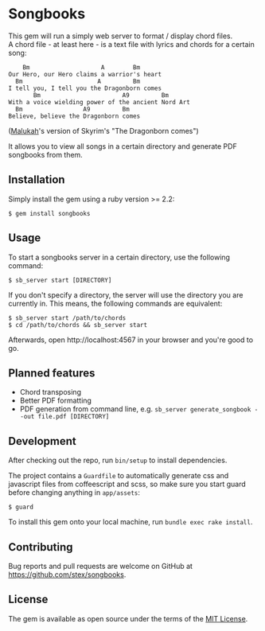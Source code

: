 # Songbooks

This gem will run a simply web server to format / display chord files.   
A chord file - at least here - is a text file with lyrics and chords for a certain song:
 
```
    Bm                    A        Bm
Our Hero, our Hero claims a warrior's heart
  Bm                     A         Bm
I tell you, I tell you the Dragonborn comes
       Bm                       A9         Bm
With a voice wielding power of the ancient Nord Art
  Bm                 A9         Bm
Believe, believe the Dragonborn comes
```
([Malukah](www.malukah.com/)'s version of Skyrim's "The Dragonborn comes")

It allows you to view all songs in a certain directory and generate PDF songbooks from them.

## Installation

Simply install the gem using a ruby version >= 2.2:

    $ gem install songbooks

## Usage

To start a songbooks server in a certain directory, use the following command:

    $ sb_server start [DIRECTORY]
    
If you don't specify a directory, the server will use the directory you are currently in.
This means, the following commands are equivalent:

    $ sb_server start /path/to/chords
    $ cd /path/to/chords && sb_server start
    
Afterwards, open http://localhost:4567 in your browser and you're good to go.

## Planned features

- Chord transposing
- Better PDF formatting
- PDF generation from command line, e.g. `sb_server generate_songbook --out file.pdf [DIRECTORY]`

## Development

After checking out the repo, run `bin/setup` to install dependencies. 

The project contains a `Guardfile` to automatically generate css and javascript files from 
coffeescript and scss, so make sure you start guard before changing anything in `app/assets`:

    $ guard

To install this gem onto your local machine, run `bundle exec rake install`. 

## Contributing

Bug reports and pull requests are welcome on GitHub at https://github.com/stex/songbooks.

## License

The gem is available as open source under the terms of the [MIT License](http://opensource.org/licenses/MIT).

